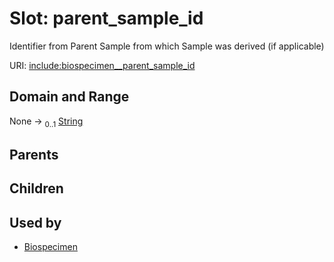 
# Slot: parent_sample_id


Identifier from Parent Sample from which Sample was derived (if applicable)

URI: [include:biospecimen__parent_sample_id](https://w3id.org/include/biospecimen__parent_sample_id)


## Domain and Range

None &#8594;  <sub>0..1</sub> [String](types/String.md)

## Parents


## Children


## Used by

 * [Biospecimen](Biospecimen.md)
